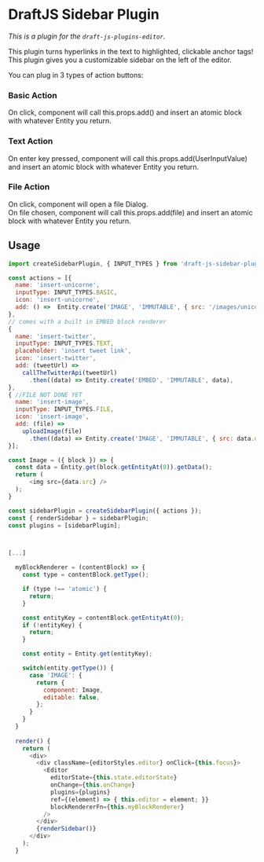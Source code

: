 # DraftJS Sidebar Plugin

*This is a plugin for the `draft-js-plugins-editor`.*

This plugin turns hyperlinks in the text to highlighted, clickable anchor tags!
This plugin gives you a customizable sidebar on the left of the editor.

You can plug in 3 types of action buttons:
### Basic Action
On click, component will call this.props.add() and insert an atomic block with whatever Entity you return.
### Text Action
On enter key pressed, component will call this.props.add(UserInputValue) and insert an atomic block with whatever Entity you return.
### File Action
On click, component will open a file Dialog.<br />
On file chosen, component will call this.props.add(file) and insert an atomic block with whatever Entity you return.


## Usage

```js
import createSidebarPlugin, { INPUT_TYPES } from 'draft-js-sidebar-plugin';

const actions = [{
  name: 'insert-unicorne',
  inputType: INPUT_TYPES.BASIC,
  icon: 'insert-unicorne',
  add: () =>  Entity.create('IMAGE', 'IMMUTABLE', { src: '/images/unicorn-1.png' }),
},
// comes with a built in EMBED block renderer
{ 
  name: 'insert-twitter',
  inputType: INPUT_TYPES.TEXT,
  placeholder: 'insert tweet link',
  icon: 'insert-twitter',
  add: (tweetUrl) => 
    callTheTwitterApi(tweetUrl)
      .then((data) => Entity.create('EMBED', 'IMMUTABLE', data),
},
{ //FILE NOT DONE YET
  name: 'insert-image',
  inputType: INPUT_TYPES.FILE,
  icon: 'insert-image',
  add: (file) => 
    uploadImage(file)
      .then((data) => Entity.create('IMAGE', 'IMMUTABLE', { src: data.url })),
}];

const Image = ({ block }) => {
  const data = Entity.get(block.getEntityAt(0)).getData();
  return (
      <img src={data.src} />
  );
}

const sidebarPlugin = createSidebarPlugin({ actions });
const { renderSidebar } = sidebarPlugin;
const plugins = [sidebarPlugin];



[...]

  myBlockRenderer = (contentBlock) => {
    const type = contentBlock.getType();

    if (type !== 'atomic') {
      return;
    }

    const entityKey = contentBlock.getEntityAt(0);
    if (!entityKey) {
      return;
    }

    const entity = Entity.get(entityKey);

    switch(entity.getType()) {
      case 'IMAGE': {
        return {
          component: Image,
          editable: false,
        };
      }
    }
  }
  
  render() {
    return (
      <div>
        <div className={editorStyles.editor} onClick={this.focus}>
          <Editor
            editorState={this.state.editorState}
            onChange={this.onChange}
            plugins={plugins}
            ref={(element) => { this.editor = element; }}
            blockRendererFn={this.myBlockRenderer}
          />
        </div>
        {renderSidebar()}
      </div>
    );
  }

```
